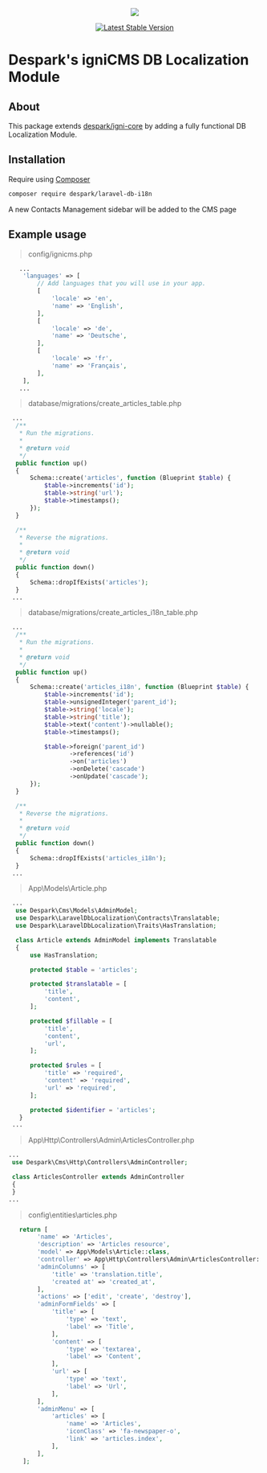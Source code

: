 <p align="center"><img src="https://despark.com/public/images/despark-logo.svg"></p>

<p align="center">
<a href="https://packagist.org/packages/despark/laravel-db-i18n"><img src="https://poser.pugx.org/despark/laravel-db-i18n/v/stable.svg" alt="Latest Stable Version"></a>
</p>

# Despark's igniCMS DB Localization Module
## About
This package extends [despark/igni-core](https://github.com/despark/igni-core) by adding a fully functional DB Localization Module.

## Installation
Require using [Composer](https://getcomposer.org)
```bash
composer require despark/laravel-db-i18n
```

A new Contacts Management sidebar will be added to the CMS page

## Example usage
> config/ignicms.php
```php
   ...
    'languages' => [
        // Add languages that you will use in your app.
        [
            'locale' => 'en',
            'name' => 'English',
        ],
        [
            'locale' => 'de',
            'name' => 'Deutsche',
        ],
        [
            'locale' => 'fr',
            'name' => 'Français',
        ],
    ],
   ...
  ```
> database/migrations/create_articles_table.php

  ```php
   ...
    /**
     * Run the migrations.
     *
     * @return void
     */    
    public function up()
    {
        Schema::create('articles', function (Blueprint $table) {
            $table->increments('id');
            $table->string('url');
            $table->timestamps();
        });
    }

    /**
     * Reverse the migrations.
     *
     * @return void
     */
    public function down()
    {
        Schema::dropIfExists('articles');
    }
   ...
  ```
> database/migrations/create_articles_i18n_table.php

  ```php
   ...
    /**
     * Run the migrations.
     *
     * @return void
     */    
    public function up()
    {
        Schema::create('articles_i18n', function (Blueprint $table) {
            $table->increments('id');
            $table->unsignedInteger('parent_id');
            $table->string('locale');
            $table->string('title');
            $table->text('content')->nullable();
            $table->timestamps();

            $table->foreign('parent_id')
                   ->references('id')
                   ->on('articles')
                   ->onDelete('cascade')
                   ->onUpdate('cascade');
        });
    }

    /**
     * Reverse the migrations.
     *
     * @return void
     */
    public function down()
    {
        Schema::dropIfExists('articles_i18n');
    }
   ...
  ```
> App\Models\Article.php

  ```php
   ...    
    use Despark\Cms\Models\AdminModel;
    use Despark\LaravelDbLocalization\Contracts\Translatable;
    use Despark\LaravelDbLocalization\Traits\HasTranslation;

    class Article extends AdminModel implements Translatable
    {
        use HasTranslation;

        protected $table = 'articles';

        protected $translatable = [
            'title',
            'content',
        ];

        protected $fillable = [
            'title',
            'content',
            'url',
        ];

        protected $rules = [
            'title' => 'required',
            'content' => 'required',
            'url' => 'required',
        ];

        protected $identifier = 'articles';
     }
   ...
  ```

> App\Http\Controllers\Admin\ArticlesController.php

   ```php
   ...    
    use Despark\Cms\Http\Controllers\AdminController;

    class ArticlesController extends AdminController
    {
    }
   ...
  ```
> config\entities\articles.php
```php
   return [
        'name' => 'Articles',
        'description' => 'Articles resource',
        'model' => App\Models\Article::class,
        'controller' => App\Http\Controllers\Admin\ArticlesController::class,
        'adminColumns' => [
            'title' => 'translation.title',
            'created at' => 'created_at',
        ],
        'actions' => ['edit', 'create', 'destroy'],
        'adminFormFields' => [
            'title' => [
                'type' => 'text',
                'label' => 'Title',
            ],
            'content' => [
                'type' => 'textarea',
                'label' => 'Content',
            ],
            'url' => [
                'type' => 'text',
                'label' => 'Url',
            ],
        ],
        'adminMenu' => [
            'articles' => [
                'name' => 'Articles',
                'iconClass' => 'fa-newspaper-o',
                'link' => 'articles.index',
            ],
        ],
    ];
  ```

